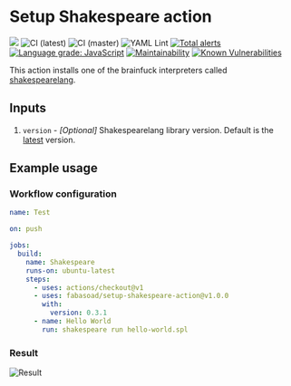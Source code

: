 # Setup Shakespeare action
![](https://img.shields.io/github/v/release/fabasoad/setup-shakespeare-action?include_prereleases) ![CI (latest)](https://github.com/fabasoad/setup-shakespeare-action/workflows/CI%20(latest)/badge.svg) ![CI (master)](https://github.com/fabasoad/setup-shakespeare-action/workflows/CI%20(master)/badge.svg) ![YAML Lint](https://github.com/fabasoad/setup-shakespeare-action/workflows/YAML%20Lint/badge.svg) [![Total alerts](https://img.shields.io/lgtm/alerts/g/fabasoad/setup-shakespeare-action.svg?logo=lgtm&logoWidth=18)](https://lgtm.com/projects/g/fabasoad/setup-shakespeare-action/alerts/) [![Language grade: JavaScript](https://img.shields.io/lgtm/grade/javascript/g/fabasoad/setup-shakespeare-action.svg?logo=lgtm&logoWidth=18)](https://lgtm.com/projects/g/fabasoad/setup-shakespeare-action/context:javascript) [![Maintainability](https://api.codeclimate.com/v1/badges/2f420ee213901de286fe/maintainability)](https://codeclimate.com/github/fabasoad/setup-shakespeare-action/maintainability) [![Known Vulnerabilities](https://snyk.io/test/github/fabasoad/setup-shakespeare-action/badge.svg?targetFile=package.json)](https://snyk.io/test/github/fabasoad/setup-shakespeare-action?targetFile=package.json)

This action installs one of the brainfuck interpreters called [shakespearelang](https://pypi.org/project/shakespearelang/). 

## Inputs
1. `version` - _[Optional]_ Shakespearelang library version. Default is the [latest](https://pypi.org/project/shakespearelang/) version.

## Example usage

### Workflow configuration

```yaml
name: Test

on: push

jobs:
  build:
    name: Shakespeare
    runs-on: ubuntu-latest
    steps:
      - uses: actions/checkout@v1
      - uses: fabasoad/setup-shakespeare-action@v1.0.0
        with:
          version: 0.3.1
      - name: Hello World
        run: shakespeare run hello-world.spl

```

### Result
![Result](https://raw.githubusercontent.com/fabasoad/setup-shakespeare-action/master/screenshot.png)
